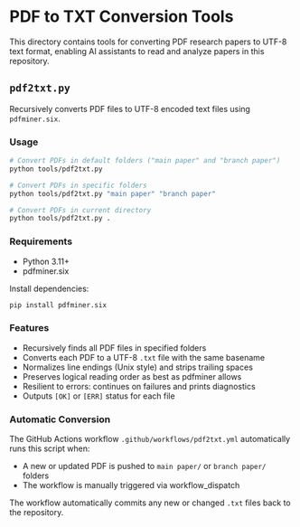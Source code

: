 # PDF to TXT Conversion Tools

This directory contains tools for converting PDF research papers to UTF-8 text format, enabling AI assistants to read and analyze papers in this repository.

## `pdf2txt.py`

Recursively converts PDF files to UTF-8 encoded text files using `pdfminer.six`.

### Usage

```bash
# Convert PDFs in default folders ("main paper" and "branch paper")
python tools/pdf2txt.py

# Convert PDFs in specific folders
python tools/pdf2txt.py "main paper" "branch paper"

# Convert PDFs in current directory
python tools/pdf2txt.py .
```

### Requirements

- Python 3.11+
- pdfminer.six

Install dependencies:
```bash
pip install pdfminer.six
```

### Features

- Recursively finds all PDF files in specified folders
- Converts each PDF to a UTF-8 `.txt` file with the same basename
- Normalizes line endings (Unix style) and strips trailing spaces
- Preserves logical reading order as best as pdfminer allows
- Resilient to errors: continues on failures and prints diagnostics
- Outputs `[OK]` or `[ERR]` status for each file

### Automatic Conversion

The GitHub Actions workflow `.github/workflows/pdf2txt.yml` automatically runs this script when:
- A new or updated PDF is pushed to `main paper/` or `branch paper/` folders
- The workflow is manually triggered via workflow_dispatch

The workflow automatically commits any new or changed `.txt` files back to the repository.
